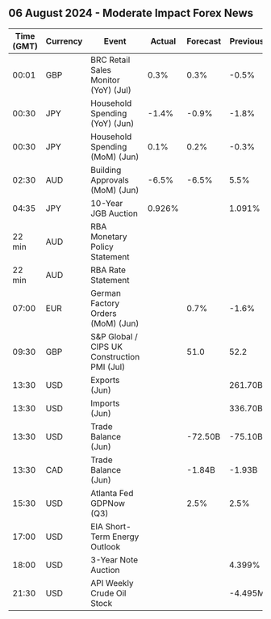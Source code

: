 ## 06 August 2024 - Moderate Impact Forex News

| Time (GMT) | Currency | Event | Actual | Forecast | Previous |
|------|----------|-------|--------|----------|----------|
| 00:01 | GBP | BRC Retail Sales Monitor (YoY) (Jul) | 0.3% | 0.3% | -0.5% |
| 00:30 | JPY | Household Spending (YoY) (Jun) | -1.4% | -0.9% | -1.8% |
| 00:30 | JPY | Household Spending (MoM) (Jun) | 0.1% | 0.2% | -0.3% |
| 02:30 | AUD | Building Approvals (MoM) (Jun) | -6.5% | -6.5% | 5.5% |
| 04:35 | JPY | 10-Year JGB Auction | 0.926% |  | 1.091% |
| 22 min | AUD | RBA Monetary Policy Statement |  |  |  |
| 22 min | AUD | RBA Rate Statement |  |  |  |
| 07:00 | EUR | German Factory Orders (MoM) (Jun) |  | 0.7% | -1.6% |
| 09:30 | GBP | S&P Global / CIPS UK Construction PMI (Jul) |  | 51.0 | 52.2 |
| 13:30 | USD | Exports (Jun) |  |  | 261.70B |
| 13:30 | USD | Imports (Jun) |  |  | 336.70B |
| 13:30 | USD | Trade Balance (Jun) |  | -72.50B | -75.10B |
| 13:30 | CAD | Trade Balance (Jun) |  | -1.84B | -1.93B |
| 15:30 | USD | Atlanta Fed GDPNow (Q3) |  | 2.5% | 2.5% |
| 17:00 | USD | EIA Short-Term Energy Outlook |  |  |  |
| 18:00 | USD | 3-Year Note Auction |  |  | 4.399% |
| 21:30 | USD | API Weekly Crude Oil Stock |  |  | -4.495M |
